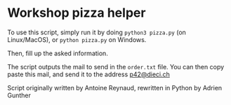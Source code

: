 # Workshop pizza helper

To use this script, simply run it by doing `python3 pizza.py` (on Linux/MacOS), or `python pizza.py` on Windows.

Then, fill up the asked information.

The script outputs the mail to send in the `order.txt` file. You can then copy paste this mail, and send it to the address <p42@dieci.ch>

Script originally written by Antoine Reynaud, rewritten in Python by Adrien Gunther
